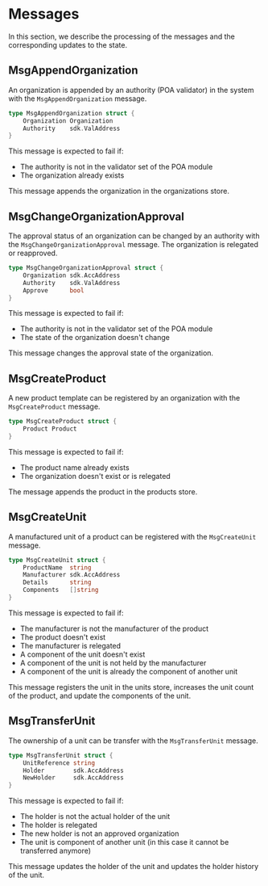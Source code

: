 # Messages

In this section, we describe the processing of the messages and the corresponding updates to the state.

## MsgAppendOrganization

An organization is appended by an authority (POA validator) in the system with the `MsgAppendOrganization` message.

```go
type MsgAppendOrganization struct {
	Organization Organization
	Authority    sdk.ValAddress
}
```

This message is expected to fail if:

- The authority is not in the validator set of the POA module
- The organization already exists

This message appends the organization in the organizations store.

## MsgChangeOrganizationApproval

The approval status of an organization can be changed by an authority with the `MsgChangeOrganizationApproval` message.
The organization is relegated or reapproved.

```go
type MsgChangeOrganizationApproval struct {
	Organization sdk.AccAddress
	Authority    sdk.ValAddress
	Approve      bool
}

```

This message is expected to fail if:

- The authority is not in the validator set of the POA module
- The state of the organization doesn't change

This message changes the approval state of the organization.

## MsgCreateProduct

A new product template can be registered by an organization with the `MsgCreateProduct` message.

```go
type MsgCreateProduct struct {
	Product Product
}
```

This message is expected to fail if:

- The product name already exists
- The organization doesn't exist or is relegated

The message appends the product in the products store.

## MsgCreateUnit

A manufactured unit of a product can be registered with the `MsgCreateUnit` message.

```go
type MsgCreateUnit struct {
	ProductName  string
	Manufacturer sdk.AccAddress
	Details      string
	Components   []string
}
```

This message is expected to fail if:

- The manufacturer is not the manufacturer of the product
- The product doesn't exist
- The manufacturer is relegated
- A component of the unit doesn't exist
- A component of the unit is not held by the manufacturer
- A component of the unit is already the component of another unit

This message registers the unit in the units store, increases the unit count of the product, and update the components of the unit.

## MsgTransferUnit

The ownership of a unit can be transfer with the `MsgTransferUnit` message.

```go
type MsgTransferUnit struct {
	UnitReference string
	Holder        sdk.AccAddress
	NewHolder     sdk.AccAddress
}
```

This message is expected to fail if:

- The holder is not the actual holder of the unit
- The holder is relegated
- The new holder is not an approved organization
- The unit is component of another unit (in this case it cannot be transferred anymore)

This message updates the holder of the unit and updates the holder history of the unit.
